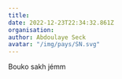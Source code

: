 ```yaml
---
title: 
date: 2022-12-23T22:34:32.861Z
organisation: 
author: Abdoulaye Seck 
avatar: "/img/pays/SN.svg"
---
```


Bouko sakh jémm